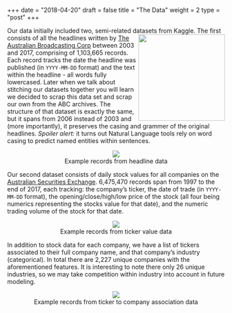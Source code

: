 +++
date = "2018-04-20"
draft = false
title = "The Data"
weight = 2
type = "post"
+++

Our data initially included two, semi-related datasets from Kaggle. <img align="right" src="/GaggleOfKaggle/img/kaggle.png" width=200px> The first consists of all the headlines written by [The Australian Broadcasting Corp](http://www.abc.net.au/) between 2003 and 2017, comprising of 1,103,665 records. Each record tracks the date the headline was published (in `YYYY-MM-DD` format) and the text within the headline - all words fully lowercased. Later when we talk about stitching our datasets together you will learn we decided to scrap this data set and scrap our own from the ABC archives. The structure of that dataset is exactly the same, but it spans from 2006 instead of 2003 and (more importantly), it preserves the casing and grammer of the original headlines. *Spoiler alert:* it turns out Natural Language tools rely on word casing to predict named entities within sentences.

<div align=center>
  <img src="/GaggleOfKaggle/img/headline.png">
  <div class="caption">Example records from headline data</div>
</div>

Our second dataset consists of daily stock values for all companies on the [Australian Securities Exchange](https://www.asx.com.au/). 6,475,470 records span from 1997 to the end of 2017, each tracking: the company’s ticker, the date of trade (in `YYYY-MM-DD` format), the opening/close/high/low price of the stock (all four being numerics representing the stocks value for that date), and the numeric trading volume of the stock for that date.

<div align=center>
  <img src="/GaggleOfKaggle/img/ticker_value.png">
  <div class="caption">Example records from ticker value data</div>
</div>

In addition to stock data for each company, we have a list of tickers associated to their full company name, and that company’s industry (categorical). In total there are 2,227 unique companies with the aforementioned features. It is interesting to note there only 26 unique industries, so we may take competition within industry into account in future modeling.

<div align=center>
  <img src="/GaggleOfKaggle/img/ticker_industry.png">
  <div class="caption">Example records from ticker to company association data</div>
</div>